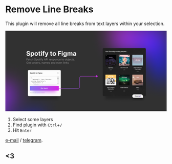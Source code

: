 # Remove Line Breaks
This plugin will remove all line breaks from text layers within your selection.

![decorative](https://github.com/qurle/spotify-to-figma/blob/main/Cover.png?raw=true)

1. Select some layers
2. Find plugin with `Ctrl`+`/`
3. Hit `Enter`

[e-mail](mailto:nick@qurle.net?subject=Remove%20line%20breaks) / [telegram](http://t.me/qurle).

## <3
